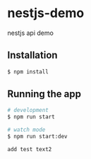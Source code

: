 # nestjs-demo
nestjs api demo

## Installation

```bash
$ npm install
```

## Running the app

```bash
# development
$ npm run start

# watch mode
$ npm run start:dev

add test text2

